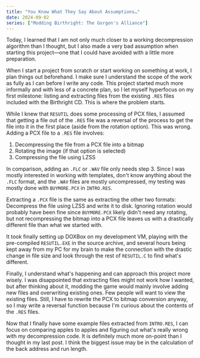 ```yaml
---
title: "You Know What They Say About Assumptions…"
date: 2024-09-02
series: ["Modding Birthright: The Gorgon's Alliance"]
---
```


Today, I learned that I am not only much closer to a working decompression algorithm than I thought, but I also made a very bad assumption when starting this project—one that I could have avoided with a little more preparation.

When I start a project from scratch or start working on something at work, I plan things out beforehand. I make sure I understand the scope of the work as fully as I can before I write any code. This project started much more informally and with less of a concrete plan, so I let myself hyperfocus on my first milestone: listing and extracting files from the existing `.RES` files included with the Birthright CD. This is where the problem starts.

While I knew that `RESUTIL` does some processing of PCX files, I assumed that getting a file out of the `.RES` file was a reversal of the process to get the file into it in the first place (aside from the rotation option). This was wrong. Adding a PCX file to a `.RES` file involves:

1. Decompressing the file from a PCX file into a bitmap
2. Rotating the image (if that option is selected)
3. Compressing the file using LZSS

In comparison, adding an `.FLC` or `.WAV` file only needs step 3. Since I was mostly interested in working with templates, don't know anything about the `.FLC` format, and the `.WAV` files are mostly uncompressed, my testing was mostly done with `BUYMORE.PCX` in `INTRO.RES`.

Extracting a `.PCX` file is the same as extracting the other two formats: Decompress the file using LZSS and write it to disk. Ignoring rotation would probably have been fine since `BUYMORE.PCX` likely didn't need any rotating, but not recompressing the bitmap into a PCX file leaves us with a drastically different file than what we started with.

It took finally setting up DOXBox on my development VM, playing with the pre-compiled `RESUTIL.EXE` in the source archive, and several hours being kept away from my PC for my brain to make the connection with the drastic change in file size and look through the rest of `RESUTIL.C` to find what's different.

Finally, I understand what's happening and can approach this project more wisely. I was disappointed that extracting files might not work how I wanted, but after thinking about it, modding the game would mainly involve adding new files and overwriting existing ones. Few people will want to view the existing files. Still, I have to rewrite the PCX to bitmap conversion anyway, so I may write a reversal function because I'm curious about the contents of the `.RES` files.

Now that I finally have some example files extracted from `INTRO.RES`, I can focus on comparing apples to apples and figuring out what's really wrong with my decompression code. It is definitely much more on-point than I thought in my last post. I think the biggest issue may be in the calculation of the back address and run length.
